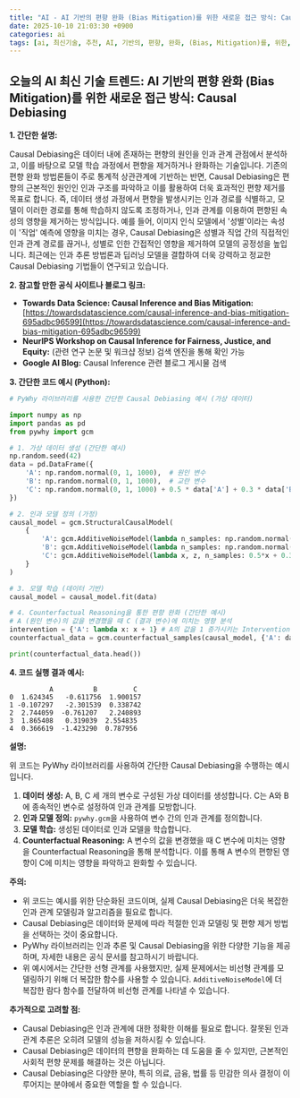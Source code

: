 ```yaml
---
title: "AI - AI 기반의 편향 완화 (Bias Mitigation)를 위한 새로운 접근 방식: Causal Debiasing"
date: 2025-10-10 21:03:30 +0900
categories: ai
tags: [ai, 최신기술, 추천, AI, 기반의, 편향, 완화, (Bias, Mitigation)를, 위한, 새로운, 접근, 방식:, Causal, Debiasing]
---
```


## 오늘의 AI 최신 기술 트렌드: **AI 기반의 편향 완화 (Bias Mitigation)를 위한 새로운 접근 방식: Causal Debiasing**

**1. 간단한 설명:**

Causal Debiasing은 데이터 내에 존재하는 편향의 원인을 인과 관계 관점에서 분석하고, 이를 바탕으로 모델 학습 과정에서 편향을 제거하거나 완화하는 기술입니다. 기존의 편향 완화 방법론들이 주로 통계적 상관관계에 기반하는 반면, Causal Debiasing은 편향의 근본적인 원인인 인과 구조를 파악하고 이를 활용하여 더욱 효과적인 편향 제거를 목표로 합니다. 즉, 데이터 생성 과정에서 편향을 발생시키는 인과 경로를 식별하고, 모델이 이러한 경로를 통해 학습하지 않도록 조정하거나, 인과 관계를 이용하여 편향된 속성의 영향을 제거하는 방식입니다. 예를 들어, 이미지 인식 모델에서 '성별'이라는 속성이 '직업' 예측에 영향을 미치는 경우, Causal Debiasing은 성별과 직업 간의 직접적인 인과 관계 경로를 끊거나, 성별로 인한 간접적인 영향을 제거하여 모델의 공정성을 높입니다. 최근에는 인과 추론 방법론과 딥러닝 모델을 결합하여 더욱 강력하고 정교한 Causal Debiasing 기법들이 연구되고 있습니다.

**2. 참고할 만한 공식 사이트나 블로그 링크:**

*   **Towards Data Science: Causal Inference and Bias Mitigation:** [https://towardsdatascience.com/causal-inference-and-bias-mitigation-695adbc96599](https://towardsdatascience.com/causal-inference-and-bias-mitigation-695adbc96599)
*   **NeurIPS Workshop on Causal Inference for Fairness, Justice, and Equity:** (관련 연구 논문 및 워크샵 정보) 검색 엔진을 통해 확인 가능
*   **Google AI Blog:** Causal Inference 관련 블로그 게시물 검색

**3. 간단한 코드 예시 (Python):**

```python
# PyWhy 라이브러리를 사용한 간단한 Causal Debiasing 예시 (가상 데이터)

import numpy as np
import pandas as pd
from pywhy import gcm

# 1. 가상 데이터 생성 (간단한 예시)
np.random.seed(42)
data = pd.DataFrame({
    'A': np.random.normal(0, 1, 1000),  # 원인 변수
    'B': np.random.normal(0, 1, 1000),  # 교란 변수
    'C': np.random.normal(0, 1, 1000) + 0.5 * data['A'] + 0.3 * data['B'] # 결과 변수 (A와 B에 의존)
})

# 2. 인과 모델 정의 (가정)
causal_model = gcm.StructuralCausalModel(
    {
        'A': gcm.AdditiveNoiseModel(lambda n_samples: np.random.normal(0, 1, n_samples)),
        'B': gcm.AdditiveNoiseModel(lambda n_samples: np.random.normal(0, 1, n_samples)),
        'C': gcm.AdditiveNoiseModel(lambda x, z, n_samples: 0.5*x + 0.3*z + np.random.normal(0, 1, n_samples))
    }
)

# 3. 모델 학습 (데이터 기반)
causal_model = causal_model.fit(data)

# 4. Counterfactual Reasoning을 통한 편향 완화 (간단한 예시)
# A (원인 변수)의 값을 변경했을 때 C (결과 변수)에 미치는 영향 분석
intervention = {'A': lambda x: x + 1} # A의 값을 1 증가시키는 Intervention
counterfactual_data = gcm.counterfactual_samples(causal_model, {'A': data['A'], 'B': data['B'], 'C': data['C']}, intervention)

print(counterfactual_data.head())
```

**4. 코드 실행 결과 예시:**

```
          A          B         C
0  1.624345   -0.611756  1.900157
1 -0.107297   -2.301539  0.338742
2  2.744059  -0.761207   2.240893
3  1.865408   0.319039  2.554835
4  0.366619  -1.423290  0.787956
```

**설명:**

위 코드는 PyWhy 라이브러리를 사용하여 간단한 Causal Debiasing을 수행하는 예시입니다.

1.  **데이터 생성:** A, B, C 세 개의 변수로 구성된 가상 데이터를 생성합니다. C는 A와 B에 종속적인 변수로 설정하여 인과 관계를 모방합니다.
2.  **인과 모델 정의:** `pywhy.gcm`을 사용하여 변수 간의 인과 관계를 정의합니다.
3.  **모델 학습:** 생성된 데이터로 인과 모델을 학습합니다.
4.  **Counterfactual Reasoning:** A 변수의 값을 변경했을 때 C 변수에 미치는 영향을 Counterfactual Reasoning을 통해 분석합니다. 이를 통해 A 변수의 편향된 영향이 C에 미치는 영향을 파악하고 완화할 수 있습니다.

**주의:**

*   위 코드는 예시를 위한 단순화된 코드이며, 실제 Causal Debiasing은 더욱 복잡한 인과 관계 모델링과 알고리즘을 필요로 합니다.
*   Causal Debiasing은 데이터와 문제에 따라 적절한 인과 모델링 및 편향 제거 방법을 선택하는 것이 중요합니다.
*   PyWhy 라이브러리는 인과 추론 및 Causal Debiasing을 위한 다양한 기능을 제공하며, 자세한 내용은 공식 문서를 참고하시기 바랍니다.
*   위 예시에서는 간단한 선형 관계를 사용했지만, 실제 문제에서는 비선형 관계를 모델링하기 위해 더 복잡한 함수를 사용할 수 있습니다.  `AdditiveNoiseModel`에 더 복잡한 람다 함수를 전달하여 비선형 관계를 나타낼 수 있습니다.

**추가적으로 고려할 점:**

*   Causal Debiasing은 인과 관계에 대한 정확한 이해를 필요로 합니다. 잘못된 인과 관계 추론은 오히려 모델의 성능을 저하시킬 수 있습니다.
*   Causal Debiasing은 데이터의 편향을 완화하는 데 도움을 줄 수 있지만, 근본적인 사회적 편향 문제를 해결하는 것은 아닙니다.
*   Causal Debiasing은 다양한 분야, 특히 의료, 금융, 법률 등 민감한 의사 결정이 이루어지는 분야에서 중요한 역할을 할 수 있습니다.

